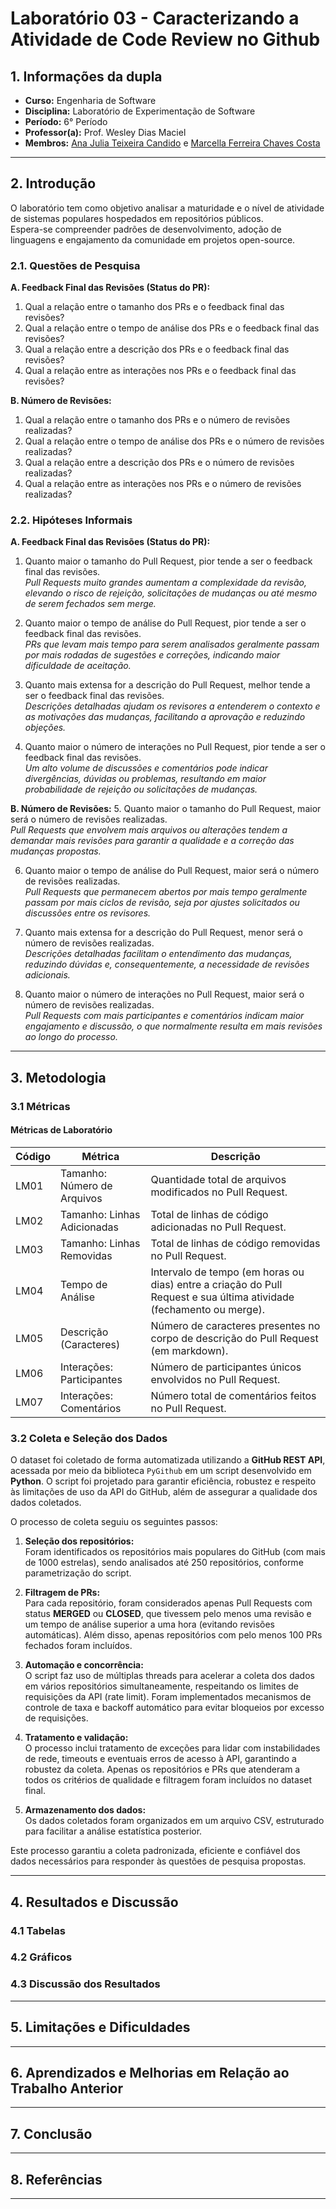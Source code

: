 # Laboratório 03 - Caracterizando a Atividade de Code Review no Github

## 1. Informações da dupla
- **Curso:** Engenharia de Software
- **Disciplina:** Laboratório de Experimentação de Software
- **Período:** 6° Período
- **Professor(a):** Prof. Wesley Dias Maciel
- **Membros:** [Ana Julia Teixeira Candido](https://github.com/anajuliateixeiracandido) e [Marcella Ferreira Chaves Costa](https://github.com/marcellafccosta)

---

## 2. Introdução
O laboratório tem como objetivo analisar a maturidade e o nível de atividade de sistemas populares hospedados em repositórios públicos.  
Espera-se compreender padrões de desenvolvimento, adoção de linguagens e engajamento da comunidade em projetos open-source.

### 2.1. Questões de Pesquisa

**A. Feedback Final das Revisões (Status do PR):**
1. Qual a relação entre o tamanho dos PRs e o feedback final das revisões?
2. Qual a relação entre o tempo de análise dos PRs e o feedback final das revisões?
3. Qual a relação entre a descrição dos PRs e o feedback final das revisões?
4. Qual a relação entre as interações nos PRs e o feedback final das revisões?

**B. Número de Revisões:**
1. Qual a relação entre o tamanho dos PRs e o número de revisões realizadas?
2. Qual a relação entre o tempo de análise dos PRs e o número de revisões realizadas?
3. Qual a relação entre a descrição dos PRs e o número de revisões realizadas?
4. Qual a relação entre as interações nos PRs e o número de revisões realizadas?

### 2.2. Hipóteses Informais

**A. Feedback Final das Revisões (Status do PR):**

1. Quanto maior o tamanho do Pull Request, pior tende a ser o feedback final das revisões.  
*Pull Requests muito grandes aumentam a complexidade da revisão, elevando o risco de rejeição, solicitações de mudanças ou até mesmo de serem fechados sem merge.*

2. Quanto maior o tempo de análise do Pull Request, pior tende a ser o feedback final das revisões.  
*PRs que levam mais tempo para serem analisados geralmente passam por mais rodadas de sugestões e correções, indicando maior dificuldade de aceitação.*

3. Quanto mais extensa for a descrição do Pull Request, melhor tende a ser o feedback final das revisões.  
*Descrições detalhadas ajudam os revisores a entenderem o contexto e as motivações das mudanças, facilitando a aprovação e reduzindo objeções.*

4. Quanto maior o número de interações no Pull Request, pior tende a ser o feedback final das revisões.  
*Um alto volume de discussões e comentários pode indicar divergências, dúvidas ou problemas, resultando em maior probabilidade de rejeição ou solicitações de mudanças.*

**B. Número de Revisões:**
5. Quanto maior o tamanho do Pull Request, maior será o número de revisões realizadas.  
*Pull Requests que envolvem mais arquivos ou alterações tendem a demandar mais revisões para garantir a qualidade e a correção das mudanças propostas.*

6. Quanto maior o tempo de análise do Pull Request, maior será o número de revisões realizadas.  
*Pull Requests que permanecem abertos por mais tempo geralmente passam por mais ciclos de revisão, seja por ajustes solicitados ou discussões entre os revisores.*

7. Quanto mais extensa for a descrição do Pull Request, menor será o número de revisões realizadas.  
*Descrições detalhadas facilitam o entendimento das mudanças, reduzindo dúvidas e, consequentemente, a necessidade de revisões adicionais.*

8. Quanto maior o número de interações no Pull Request, maior será o número de revisões realizadas.  
*Pull Requests com mais participantes e comentários indicam maior engajamento e discussão, o que normalmente resulta em mais revisões ao longo do processo.*


---

## 3. Metodologia

### 3.1 Métricas

#### Métricas de Laboratório 
| Código | Métrica                        | Descrição                                                                                 |
|--------|--------------------------------|-------------------------------------------------------------------------------------------|
| LM01   | Tamanho: Número de Arquivos    | Quantidade total de arquivos modificados no Pull Request.                                 |
| LM02   | Tamanho: Linhas Adicionadas    | Total de linhas de código adicionadas no Pull Request.                                    |
| LM03   | Tamanho: Linhas Removidas      | Total de linhas de código removidas no Pull Request.                                      |
| LM04   | Tempo de Análise               | Intervalo de tempo (em horas ou dias) entre a criação do Pull Request e sua última atividade (fechamento ou merge). |
| LM05   | Descrição (Caracteres)         | Número de caracteres presentes no corpo de descrição do Pull Request (em markdown).        |
| LM06   | Interações: Participantes      | Número de participantes únicos envolvidos no Pull Request.                                 |
| LM07   | Interações: Comentários        | Número total de comentários feitos no Pull Request.                                        |

### 3.2 Coleta e Seleção dos Dados

O dataset foi coletado de forma automatizada utilizando a **GitHub REST API**, acessada por meio da biblioteca `PyGithub` em um script desenvolvido em **Python**. O script foi projetado para garantir eficiência, robustez e respeito às limitações de uso da API do GitHub, além de assegurar a qualidade dos dados coletados.

O processo de coleta seguiu os seguintes passos:

1. **Seleção dos repositórios:**  
Foram identificados os repositórios mais populares do GitHub (com mais de 1000 estrelas), sendo analisados até 250 repositórios, conforme parametrização do script.

2. **Filtragem de PRs:**  
Para cada repositório, foram considerados apenas Pull Requests com status **MERGED** ou **CLOSED**, que tivessem pelo menos uma revisão e um tempo de análise superior a uma hora (evitando revisões automáticas). Além disso, apenas repositórios com pelo menos 100 PRs fechados foram incluídos.

3. **Automação e concorrência:**  
O script faz uso de múltiplas threads para acelerar a coleta dos dados em vários repositórios simultaneamente, respeitando os limites de requisições da API (rate limit). Foram implementados mecanismos de controle de taxa e backoff automático para evitar bloqueios por excesso de requisições.

4. **Tratamento e validação:**  
O processo inclui tratamento de exceções para lidar com instabilidades de rede, timeouts e eventuais erros de acesso à API, garantindo a robustez da coleta. Apenas os repositórios e PRs que atenderam a todos os critérios de qualidade e filtragem foram incluídos no dataset final.

5. **Armazenamento dos dados:**  
Os dados coletados foram organizados em um arquivo CSV, estruturado para facilitar a análise estatística posterior.

Este processo garantiu a coleta padronizada, eficiente e confiável dos dados necessários para responder às questões de pesquisa propostas.

---

## 4. Resultados e Discussão

### 4.1 Tabelas

### 4.2 Gráficos

### 4.3 Discussão dos Resultados

---

## 5. Limitações e Dificuldades
---

## 6. Aprendizados e Melhorias em Relação ao Trabalho Anterior

---

## 7. Conclusão

---

## 8. Referências

---

